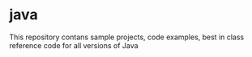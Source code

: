 # java
This repository contans sample projects, code examples, best in class reference code for all versions of Java
